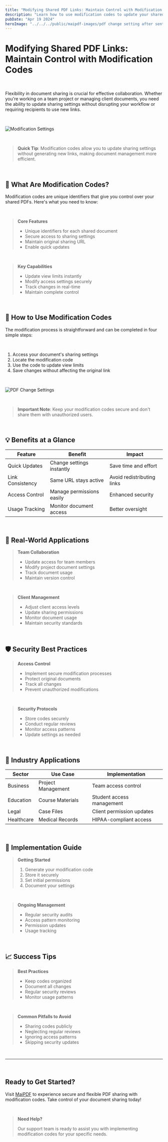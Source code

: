 ```yaml
---
title: "Modifying Shared PDF Links: Maintain Control with Modification Codes"
description: "Learn how to use modification codes to update your shared PDF links without creating new ones."
pubDate: "Apr 19 2024"
heroImage: "../../../public/maipdf-images/pdf change setting after sent.png"
---
```


# Modifying Shared PDF Links: Maintain Control with Modification Codes

<br>

Flexibility in document sharing is crucial for effective collaboration. Whether you're working on a team project or managing client documents, you need the ability to update sharing settings without disrupting your workflow or requiring recipients to use new links.

<br>

![Modification Settings](../../../public/maipdf-images/security%20setting.png)

<br>

> **Quick Tip**: Modification codes allow you to update sharing settings without generating new links, making document management more efficient.

<br>

## 🔑 What Are Modification Codes?

Modification codes are unique identifiers that give you control over your shared PDFs. Here's what you need to know:

<br>

> **Core Features**
>
> - Unique identifiers for each shared document
> - Secure access to sharing settings
> - Maintain original sharing URL
> - Enable quick updates

<br>

> **Key Capabilities**
>
> - Update view limits instantly
> - Modify access settings securely
> - Track changes in real-time
> - Maintain complete control

<br>

## 🔧 How to Use Modification Codes

The modification process is straightforward and can be completed in four simple steps:

<br>

1. Access your document's sharing settings
2. Locate the modification code
3. Use the code to update view limits
4. Save changes without affecting the original link

<br>

![PDF Change Settings](../../../public/maipdf-images/pdf%20change%20setting%20after%20sent.png)

<br>

> **Important Note**: Keep your modification codes secure and don't share them with unauthorized users.

<br>

## 💡 Benefits at a Glance

| Feature | Benefit | Impact |
|---------|----------|---------|
| Quick Updates | Change settings instantly | Save time and effort |
| Link Consistency | Same URL stays active | Avoid redistributing links |
| Access Control | Manage permissions easily | Enhanced security |
| Usage Tracking | Monitor document access | Better oversight |

<br>

## 🎯 Real-World Applications

> **Team Collaboration**
>
> - Update access for team members
> - Modify project document settings
> - Track document usage
> - Maintain version control

<br>

> **Client Management**
>
> - Adjust client access levels
> - Update sharing permissions
> - Monitor document usage
> - Maintain security standards

<br>

## 🛡️ Security Best Practices

> **Access Control**
>
> - Implement secure modification processes
> - Protect original documents
> - Track all changes
> - Prevent unauthorized modifications

<br>

> **Security Protocols**
>
> - Store codes securely
> - Conduct regular reviews
> - Monitor access patterns
> - Update settings as needed

<br>

## 💼 Industry Applications

| Sector | Use Case | Implementation |
|---------|----------|----------------|
| Business | Project Management | Team access control |
| Education | Course Materials | Student access management |
| Legal | Case Files | Client permission updates |
| Healthcare | Medical Records | HIPAA-compliant access |

<br>

## 🔄 Implementation Guide

> **Getting Started**
>
> 1. Generate your modification code
> 2. Store it securely
> 3. Set initial permissions
> 4. Document your settings

<br>

> **Ongoing Management**
>
> - Regular security audits
> - Access pattern monitoring
> - Permission updates
> - Usage tracking

<br>

## 📈 Success Tips

> **Best Practices**
>
> - Keep codes organized
> - Document all changes
> - Regular security reviews
> - Monitor usage patterns

<br>

> **Common Pitfalls to Avoid**
>
> - Sharing codes publicly
> - Neglecting regular reviews
> - Ignoring access patterns
> - Skipping security updates

<br>

---

<br>

## Ready to Get Started?

Visit [MaiPDF](https://maipdf.com) to experience secure and flexible PDF sharing with modification codes. Take control of your document sharing today!

<br>

> **Need Help?**
>
> Our support team is ready to assist you with implementing modification codes for your specific needs.

<br> 